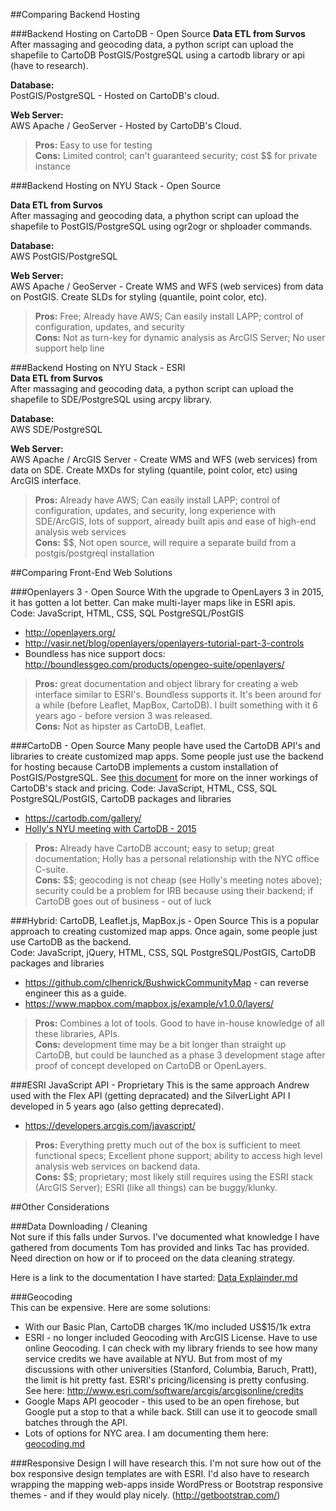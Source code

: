 ##Comparing Backend Hosting

###Backend Hosting on CartoDB - Open Source
**Data ETL from Survos**  
After massaging and geocoding data, a python script can upload the shapefile to CartoDB PostGIS/PostgreSQL using a cartodb library or api (have to research).  

**Database:**  
PostGIS/PostgreSQL - Hosted on CartoDB's cloud. 

**Web Server:**  
AWS Apache / GeoServer - Hosted by CartoDB's Cloud.

  > **Pros:** Easy to use for testing  
**Cons:** Limited control; can't guaranteed security; cost $$ for private instance  

###Backend Hosting on NYU Stack - Open Source

**Data ETL from Survos**  
After massaging and geocoding data, a phython script can upload the shapefile to PostGIS/PostgreSQL using ogr2ogr or shploader commands.

**Database:**  
AWS PostGIS/PostgreSQL

**Web Server:**  
AWS Apache / GeoServer - Create WMS and WFS (web services) from data on PostGIS. Create SLDs for styling (quantile, point color, etc).

  > **Pros:** Free; Already have AWS; Can easily install LAPP; control of configuration, updates, and security  
**Cons:** Not as turn-key for dynamic analysis as ArcGIS Server; No user support help line  

###Backend Hosting on NYU Stack - ESRI  
**Data ETL from Survos**  
After massaging and geocoding data, a python script can upload the shapefile to SDE/PostgreSQL using arcpy library.

**Database:**  
AWS SDE/PostgreSQL  

**Web Server:**  
AWS Apache / ArcGIS Server - Create WMS and WFS (web services) from data on SDE. Create MXDs for styling (quantile, point color, etc) using ArcGIS interface.  

  > **Pros:**  Already have AWS; Can easily install LAPP; control of configuration, updates, and security, long experience with SDE/ArcGIS, lots of support, already built apis and ease of high-end analysis web services  
**Cons:** $$, Not open source, will require a separate build from a postgis/postgreql installation 

##Comparing Front-End Web Solutions

###Openlayers 3 - Open Source
With the upgrade to OpenLayers 3 in 2015, it has gotten a lot better. Can make multi-layer maps like in ESRI apis.  
Code: JavaScript, HTML, CSS, SQL PostgreSQL/PostGIS  
  * http://openlayers.org/
  * http://vasir.net/blog/openlayers/openlayers-tutorial-part-3-controls
  * Boundless has nice support docs: http://boundlessgeo.com/products/opengeo-suite/openlayers/
  
> **Pros:** great documentation and object library for creating a web interface similar to ESRI's. Boundless supports it. It's been around for a while (before Leaflet, MapBox, CartoDB). I built something with it 6 years ago - before version 3 was released.  
**Cons:** Not as hipster as CartoDB, Leaflet.  

###CartoDB - Open Source
Many people have used the CartoDB API's and libraries to create customized map apps.  Some people just use the backend for hosting because CartoDB implements a custom installation of PostGIS/PostgreSQL. See [this document](https://docs.google.com/document/d/1tutKhzrmon9YpGqIDH3vDPJnXDVPt5wG7SDSPXp9Ux4/edit#heading=h.48x7bb2w3y2o) for more on the inner workings of CartoDB's stack and pricing. 
Code: JavaScript, HTML, CSS, SQL PostgreSQL/PostGIS, CartoDB packages and libraries   
  * https://cartodb.com/gallery/
  * [Holly's NYU meeting with CartoDB - 2015](https://docs.google.com/document/d/1tutKhzrmon9YpGqIDH3vDPJnXDVPt5wG7SDSPXp9Ux4/edit#heading=h.48x7bb2w3y2o)

  > **Pros:**  Already have CartoDB account; easy to setup; great documentation; Holly has a personal relationship with the NYC office C-suite.  
**Cons:** $$; geocoding is not cheap (see Holly's meeting notes above); security could be a problem for IRB because using their backend; if CartoDB goes out of business - out of luck 

###Hybrid: CartoDB, Leaflet.js, MapBox.js - Open Source
This is a popular approach to creating customized map apps.  Once again, some people just use CartoDB as the backend.  
Code: JavaScript, jQuery, HTML, CSS, SQL PostgreSQL/PostGIS, CartoDB packages and libraries   
  * https://github.com/clhenrick/BushwickCommunityMap - can reverse engineer this as a guide.
  * https://www.mapbox.com/mapbox.js/example/v1.0.0/layers/

  > **Pros:**  Combines a lot of tools.  Good to have in-house knowledge of all these libraries, APIs.   
**Cons:** development time may be a bit longer than straight up CartoDB, but could be launched as a phase 3 development stage after proof of concept developed on CartoDB or OpenLayers.   

###ESRI JavaScript API - Proprietary
This is the same approach Andrew used with the Flex API (getting depracated) and the SilverLight API I developed in 5 years ago (also getting deprecated).     
  * https://developers.arcgis.com/javascript/

  > **Pros:**  Everything pretty much out of the box is sufficient to meet functional specs; Excellent phone support; ability to access high level analysis web services on backend data.  
**Cons:** $$; proprietary; most likely still requires using the ESRI stack (ArcGIS Server); ESRI (like all things) can be buggy/klunky. 

##Other Considerations

###Data Downloading / Cleaning  
Not sure if this falls under Survos. I've documented what knowledge I have gathered from documents Tom has provided and links Tac has provided. Need direction on how or if to proceed on the data cleaning strategy. 

Here is a link to the documentation I have started: [Data Explainder.md](https://github.com/nyu-mhealth/FDA-WebApp/blob/master/Data/Data%20Explainer.md)  

###Geocoding  
This can be expensive. Here are some solutions:
  * With our Basic Plan, CartoDB charges 1K/mo included US$15/1k extra
  * ESRI - no longer included Geocoding with ArcGIS License. Have to use online Geocoding. I can check with my library friends to see how many service credits we have available at NYU. But from most of my discussions with other universities (Stanford, Columbia, Baruch, Pratt), the limit is hit pretty fast. ESRI's pricing/licensing is pretty confusing. See here: http://www.esri.com/software/arcgis/arcgisonline/credits  
  * Google Maps API geocoder - this used to be an open firehose, but Google put a stop to that a while back. Still can use it to geocode small batches through the API.
  * Lots of options for NYC area. I am documenting them here: [geocoding.md](/geocoding/geocoding.md)

###Responsive Design
I will have research this. I'm not sure how out of the box responsive design templates are with ESRI. I'd also have to research wrapping the mapping web-apps inside WordPress or Bootstrap responsive themes - and if they would play nicely. (http://getbootstrap.com/)  
